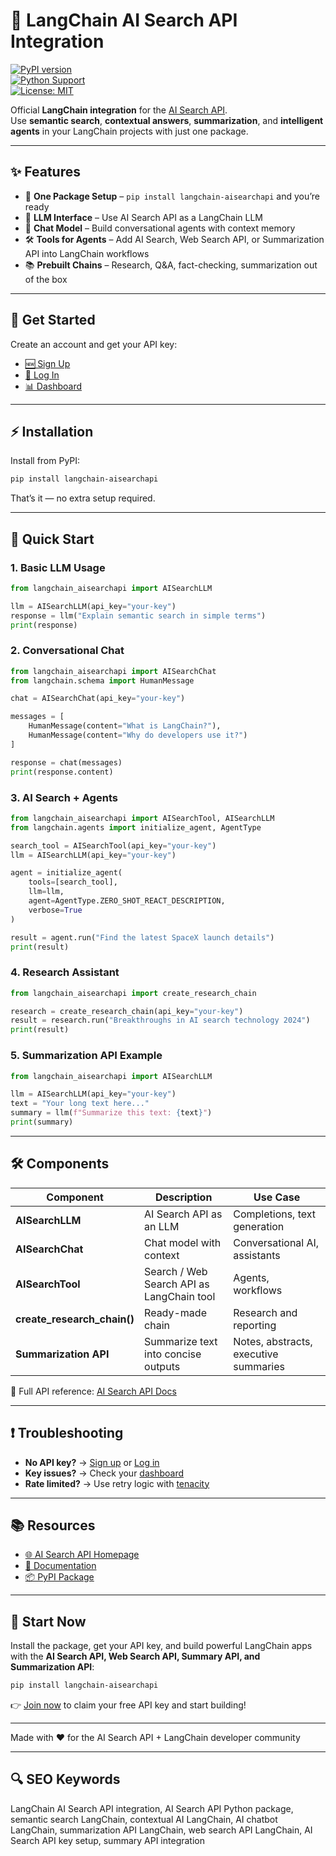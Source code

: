 # 🚀 LangChain AI Search API Integration

[![PyPI version](https://img.shields.io/pypi/v/langchain-aisearchapi.svg)](https://pypi.org/project/langchain-aisearchapi/)  
[![Python Support](https://img.shields.io/badge/Python-3.8%2B-blue.svg)](https://www.python.org/)  
[![License: MIT](https://img.shields.io/badge/License-MIT-green.svg)](LICENSE)

Official **LangChain integration** for the [AI Search API](https://aisearchapi.io).  
Use **semantic search**, **contextual answers**, **summarization**, and **intelligent agents** in your LangChain projects with just one package.

---

## ✨ Features

- 🔑 **One Package Setup** – `pip install langchain-aisearchapi` and you’re ready  
- 🤖 **LLM Interface** – Use AI Search API as a LangChain LLM  
- 💬 **Chat Model** – Build conversational agents with context memory  
- 🛠️ **Tools for Agents** – Add AI Search, Web Search API, or Summarization API into LangChain workflows  
- 📚 **Prebuilt Chains** – Research, Q&A, fact-checking, summarization out of the box  

---

## 🔑 Get Started

Create an account and get your API key:  
- [🆕 Sign Up](https://aisearchapi.io/join)  
- [🔑 Log In](https://aisearchapi.io/login)  
- [📊 Dashboard](https://aisearchapi.io/dashboard)  

---

## ⚡ Installation

Install from PyPI:

```bash
pip install langchain-aisearchapi
```

That’s it — no extra setup required.

---

## 🚀 Quick Start

### 1. Basic LLM Usage
```python
from langchain_aisearchapi import AISearchLLM

llm = AISearchLLM(api_key="your-key")
response = llm("Explain semantic search in simple terms")
print(response)
```

### 2. Conversational Chat
```python
from langchain_aisearchapi import AISearchChat
from langchain.schema import HumanMessage

chat = AISearchChat(api_key="your-key")

messages = [
    HumanMessage(content="What is LangChain?"),
    HumanMessage(content="Why do developers use it?")
]

response = chat(messages)
print(response.content)
```

### 3. AI Search + Agents
```python
from langchain_aisearchapi import AISearchTool, AISearchLLM
from langchain.agents import initialize_agent, AgentType

search_tool = AISearchTool(api_key="your-key")
llm = AISearchLLM(api_key="your-key")

agent = initialize_agent(
    tools=[search_tool],
    llm=llm,
    agent=AgentType.ZERO_SHOT_REACT_DESCRIPTION,
    verbose=True
)

result = agent.run("Find the latest SpaceX launch details")
print(result)
```

### 4. Research Assistant
```python
from langchain_aisearchapi import create_research_chain

research = create_research_chain(api_key="your-key")
result = research.run("Breakthroughs in AI search technology 2024")
print(result)
```

### 5. Summarization API Example
```python
from langchain_aisearchapi import AISearchLLM

llm = AISearchLLM(api_key="your-key")
text = "Your long text here..."
summary = llm(f"Summarize this text: {text}")
print(summary)
```

---

## 🛠️ Components

| Component | Description | Use Case |
|-----------|-------------|----------|
| **AISearchLLM** | AI Search API as an LLM | Completions, text generation |
| **AISearchChat** | Chat model with context | Conversational AI, assistants |
| **AISearchTool** | Search / Web Search API as LangChain tool | Agents, workflows |
| **create_research_chain()** | Ready-made chain | Research and reporting |
| **Summarization API** | Summarize text into concise outputs | Notes, abstracts, executive summaries |

📘 Full API reference: [AI Search API Docs](https://docs.aisearchapi.io)

---

## ❗ Troubleshooting

- **No API key?** → [Sign up](https://aisearchapi.io/join) or [Log in](https://aisearchapi.io/login)  
- **Key issues?** → Check your [dashboard](https://aisearchapi.io/dashboard)  
- **Rate limited?** → Use retry logic with [tenacity](https://pypi.org/project/tenacity/)  

---

## 📚 Resources

- [🌐 AI Search API Homepage](https://aisearchapi.io)  
- [📘 Documentation](https://docs.aisearchapi.io)  
- [📦 PyPI Package](https://pypi.org/project/langchain-aisearchapi/)  

---

## 🎉 Start Now

Install the package, get your API key, and build powerful LangChain apps with the **AI Search API, Web Search API, Summary API, and Summarization API**:

```bash
pip install langchain-aisearchapi
```

👉 [Join now](https://aisearchapi.io/join) to claim your free API key and start building!

---

Made with ❤️ for the AI Search API + LangChain developer community  

---

## 🔍 SEO Keywords

LangChain AI Search API integration, AI Search API Python package, semantic search LangChain, contextual AI LangChain, AI chatbot LangChain, summarization API LangChain, web search API LangChain, AI Search API key setup, summary API integration
